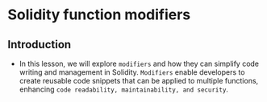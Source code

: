 # Solidity function modifiers

## Introduction
- In this lesson, we will explore `modifiers` and how they can simplify code writing and management in Solidity. `Modifiers` enable developers to create reusable code snippets that can be applied to multiple functions, enhancing `code readability, maintainability, and security`.

##
